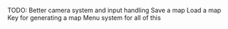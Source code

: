 TODO:
Better camera system and input handling
Save a map
Load a map
Key for generating a map
Menu system for all of this
